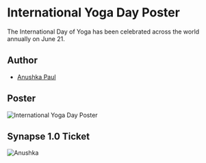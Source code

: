 # International Yoga Day Poster
The International Day of Yoga has been celebrated across the world annually on June 21.

## Author
- [Anushka Paul](https://github.com/pilipi-puu-puu)

## Poster
![International Yoga Day Poster](https://user-images.githubusercontent.com/87390353/212753481-a319c0b1-709a-43b6-a6c1-7336edf4adeb.png)

## Synapse 1.0 Ticket
![Anushka](https://user-images.githubusercontent.com/87390353/212753600-2e8f4840-3d68-487c-a6eb-9d35a086bdf0.png)


